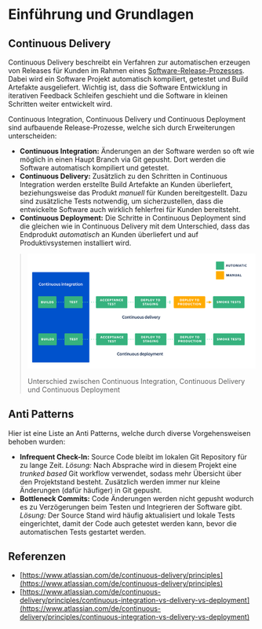 # Einführung und Grundlagen

## Continuous Delivery

Continuous Delivery beschreibt ein Verfahren zur automatischen erzeugen von Releases für Kunden im Rahmen eines [Software-Release-Prozesses](https://www.atlassian.com/agile/software-development/release). Dabei wird ein Software Projekt automatisch kompiliert, getestet und Build Artefakte ausgeliefert. Wichtig ist, dass die Software Entwicklung in iterativen Feedback Schleifen geschieht und die Software in kleinen Schritten weiter entwickelt wird.

Continuous Integration, Continuous Delivery und Continuous Deployment sind aufbauende Release-Prozesse, welche sich durch Erweiterungen unterscheiden:

- **Continuous Integration:** Änderungen an der Software werden so oft wie möglich in einen Haupt Branch via Git gepusht. Dort werden die Software automatisch kompiliert und getestet.
- **Continuous Delivery:** Zusätzlich zu den Schritten in Continuous Integration werden erstellte Build Artefakte an Kunden überliefert, beziehungsweise das Produkt *manuell* für Kunden bereitgestellt. Dazu sind zusätzliche Tests notwendig, um sicherzustellen, dass die entwickelte Software auch wirklich fehlerfrei für Kunden bereitsteht.
- **Continuous Deployment:** Die Schritte in Continuous Deployment sind die gleichen wie in Continuous Delivery mit dem Unterschied, dass das Endprodukt *automatisch* an Kunden überliefert und auf Produktivsystemen installiert wird.

>![Unterschied zwischen Continuous Integration, Continuous Delivery und Continuous Deployment](./images/ci_vs_cd_vs_cd.png)
>
>Unterschied zwischen Continuous Integration, Continuous Delivery und Continuous Deployment

## Anti Patterns

Hier ist eine Liste an Anti Patterns, welche durch diverse Vorgehensweisen behoben wurden:

- **Infrequent Check-In:** Source Code bleibt im lokalen Git Repository für zu lange Zeit. *Lösung:* Nach Absprache wird in diesem Projekt eine *trunked based* Git workflow verwendet, sodass mehr Übersicht über den Projektstand besteht. Zusätzlich werden immer nur kleine Änderungen (dafür häufiger) in Git gepusht.
- **Bottleneck Commits:** Code Änderungen werden nicht gepusht wodurch es zu Verzögerungen beim Testen und Integrieren der Software gibt. *Lösung:* Der Source Stand wird häufig aktualisiert und lokale Tests eingerichtet, damit der Code auch getestet werden kann, bevor die automatischen Tests gestartet werden.

## Referenzen

- [https://www.atlassian.com/de/continuous-delivery/principles](https://www.atlassian.com/de/continuous-delivery/principles)
- [https://www.atlassian.com/de/continuous-delivery/principles/continuous-integration-vs-delivery-vs-deployment](https://www.atlassian.com/de/continuous-delivery/principles/continuous-integration-vs-delivery-vs-deployment)
